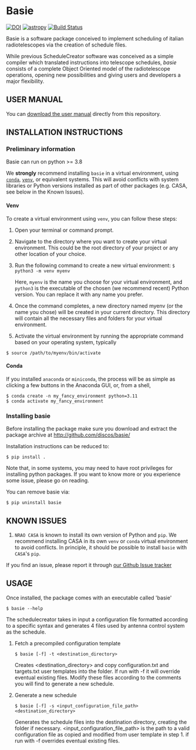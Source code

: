 # Basie

[![DOI](https://zenodo.org/badge/19074/discos/basie.svg)](https://zenodo.org/badge/latestdoi/19074/discos/basie)
[![astropy](http://img.shields.io/badge/powered%20by-AstroPy-orange.svg?style=flat)](http://www.astropy.org/)
[![Build Status](https://travis-ci.org/discos/basie.svg?branch=master)](https://travis-ci.org/discos/basie)

Basie is a software package conceived to implement scheduling of
italian radiotelescopes via the creation of schedule files.

While previous ScheduleCreator software was conceived as a simple compiler
which translated instructions into telescope schedules, *basie* consists
of a complete Object Oriented model of the radiotelescope operations, opening
new possibilities and giving users and developers a major flexibility.

## USER MANUAL

You can
[download the user manual](http://github.com/discos/basie/raw/master/Basie_user_manual.pdf) directly from this repository.

## INSTALLATION INSTRUCTIONS

### Preliminary information
Basie  can  run on python >= 3.8

We **strongly** recommend installing `basie` in a virtual environment, using [`conda`](https://www.anaconda.com/download/),
[`venv`](https://docs.python.org/3/library/venv.html), or equivalent systems. This will avoid conflicts with system libraries or
Python versions installed as part of other packages (e.g. CASA, see below in the Known Issues).

#### Venv
To create a virtual environment using `venv`, you can follow these steps:

1. Open your terminal or command prompt.

2. Navigate to the directory where you want to create your virtual environment. This could be the root directory of your project or any other location of your choice.

3. Run the following command to create a new virtual environment:
    ```$ python3 -m venv myenv```

   Here, `myenv` is the name you choose for your virtual environment, and `python3` is the executable of the chosen (we recommend recent) Python version. You can replace it with any name you prefer.

4. Once the command completes, a new directory named myenv (or the name you chose) will be created in your current directory. This directory will contain all the necessary files and folders for your virtual environment.

5. Activate the virtual environment by running the appropriate command based on your operating system, typically

```$ source /path/to/myenv/bin/activate```

#### Conda
If you installed `anaconda` or `miniconda`, the process will be as simple as clicking a few buttons in the Anaconda GUI, or, from a shell,

```
$ conda create -n my_fancy_environment python=3.11
$ conda activate my_fancy_environment
```

### Installing basie

Before installing the package make sure you download and extract the package
archive at
http://github.com/discos/basie/

Installation instructions can be reduced to:

```
$ pip install .
```

Note that, in some systems, you may need to have root privileges for installing python packages.
If you want to know more or you experience some issue, please go on reading.

You can remove basie via:

```
$ pip uninstall basie
```

## KNOWN ISSUES

1. `NRAO CASA` is known to install its own version of Python and `pip`. We recommend installing CASA in its own `venv` or `conda` virtual environment to avoid conflicts.
In principle, it should be possible to install `basie` with `CASA`'s `pip`.

If you find an issue, please report it through [our Github Issue tracker](https://github.com/discos/basie/issues)

## USAGE

Once installed, the package comes with an executable called 'basie'

```
$ basie --help
```

The schedulecreator takes in input a configuration file formatted according to a
specific syntax and generates 4 files used by antenna control system as the
schedule.

1. Fetch a precompiled configuration template
    ```
    $ basie [-f] -t <destination_directory>
    ```
    Creates <destination_directory> and copy configuration.txt and targets.txt user
    templates into the folder. If run with -f it will override eventual existing
    files.
    Modify these files according to the comments you will find to generate a new schedule.

2. Generate a new schedule
    ```
    $ basie [-f] -s <input_configuration_file_path> <destination_directory>
    ```
    Generates the schedule files into the destination directory, creating the
    folder if necessary.
    <input_configuration_file_path> is the path to a valid configuration file as copied
    and modified from user template in step 1.
    if run with -f overrides eventual existing files.

